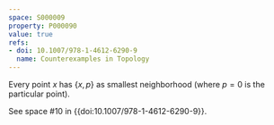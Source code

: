 ```yaml
---
space: S000009
property: P000090
value: true
refs:
- doi: 10.1007/978-1-4612-6290-9
  name: Counterexamples in Topology
---
```


Every point $x$ has $\{x,p\}$ as smallest neighborhood (where $p=0$ is the particular point).

See space #10 in {{doi:10.1007/978-1-4612-6290-9}}.
